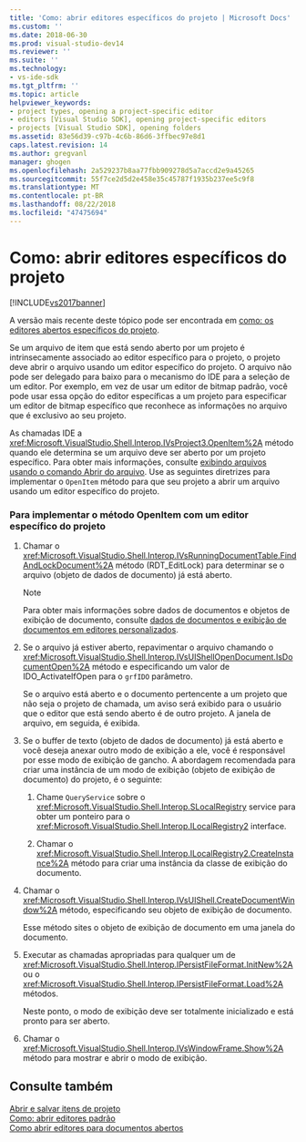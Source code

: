 ```yaml
---
title: 'Como: abrir editores específicos do projeto | Microsoft Docs'
ms.custom: ''
ms.date: 2018-06-30
ms.prod: visual-studio-dev14
ms.reviewer: ''
ms.suite: ''
ms.technology:
- vs-ide-sdk
ms.tgt_pltfrm: ''
ms.topic: article
helpviewer_keywords:
- project types, opening a project-specific editor
- editors [Visual Studio SDK], opening project-specific editors
- projects [Visual Studio SDK], opening folders
ms.assetid: 83e56d39-c97b-4c6b-86d6-3ffbec97e8d1
caps.latest.revision: 14
ms.author: gregvanl
manager: ghogen
ms.openlocfilehash: 2a529237b8aa77fbb909278d5a7accd2e9a45265
ms.sourcegitcommit: 55f7ce2d5d2e458e35c45787f1935b237ee5c9f8
ms.translationtype: MT
ms.contentlocale: pt-BR
ms.lasthandoff: 08/22/2018
ms.locfileid: "47475694"
---
```

# <a name="how-to-open-project-specific-editors"></a>Como: abrir editores específicos do projeto
[!INCLUDE[vs2017banner](../includes/vs2017banner.md)]

A versão mais recente deste tópico pode ser encontrada em [como: os editores abertos específicos do projeto](https://docs.microsoft.com/visualstudio/extensibility/how-to-open-project-specific-editors).  
  
Se um arquivo de item que está sendo aberto por um projeto é intrinsecamente associado ao editor específico para o projeto, o projeto deve abrir o arquivo usando um editor específico do projeto. O arquivo não pode ser delegado para baixo para o mecanismo do IDE para a seleção de um editor. Por exemplo, em vez de usar um editor de bitmap padrão, você pode usar essa opção do editor específicas a um projeto para especificar um editor de bitmap específico que reconhece as informações no arquivo que é exclusivo ao seu projeto.  
  
 As chamadas IDE a <xref:Microsoft.VisualStudio.Shell.Interop.IVsProject3.OpenItem%2A> método quando ele determina se um arquivo deve ser aberto por um projeto específico. Para obter mais informações, consulte [exibindo arquivos usando o comando Abrir do arquivo](../extensibility/internals/displaying-files-by-using-the-open-file-command.md). Use as seguintes diretrizes para implementar o `OpenItem` método para que seu projeto a abrir um arquivo usando um editor específico do projeto.  
  
### <a name="to-implement-the-openitem-method-with-a-project-specific-editor"></a>Para implementar o método OpenItem com um editor específico do projeto  
  
1.  Chamar o <xref:Microsoft.VisualStudio.Shell.Interop.IVsRunningDocumentTable.FindAndLockDocument%2A> método (RDT_EditLock) para determinar se o arquivo (objeto de dados de documento) já está aberto.  
  
    > [!NOTE]
    >  Para obter mais informações sobre dados de documentos e objetos de exibição de documento, consulte [dados de documentos e exibição de documentos em editores personalizados](../extensibility/document-data-and-document-view-in-custom-editors.md).  
  
2.  Se o arquivo já estiver aberto, repavimentar o arquivo chamando o <xref:Microsoft.VisualStudio.Shell.Interop.IVsUIShellOpenDocument.IsDocumentOpen%2A> método e especificando um valor de IDO_ActivateIfOpen para o `grfIDO` parâmetro.  
  
     Se o arquivo está aberto e o documento pertencente a um projeto que não seja o projeto de chamada, um aviso será exibido para o usuário que o editor que está sendo aberto é de outro projeto. A janela de arquivo, em seguida, é exibida.  
  
3.  Se o buffer de texto (objeto de dados de documento) já está aberto e você deseja anexar outro modo de exibição a ele, você é responsável por esse modo de exibição de gancho. A abordagem recomendada para criar uma instância de um modo de exibição (objeto de exibição de documento) do projeto, é o seguinte:  
  
    1.  Chame `QueryService` sobre o <xref:Microsoft.VisualStudio.Shell.Interop.SLocalRegistry> service para obter um ponteiro para o <xref:Microsoft.VisualStudio.Shell.Interop.ILocalRegistry2> interface.  
  
    2.  Chamar o <xref:Microsoft.VisualStudio.Shell.Interop.ILocalRegistry2.CreateInstance%2A> método para criar uma instância da classe de exibição do documento.  
  
4.  Chamar o <xref:Microsoft.VisualStudio.Shell.Interop.IVsUIShell.CreateDocumentWindow%2A> método, especificando seu objeto de exibição de documento.  
  
     Esse método sites o objeto de exibição de documento em uma janela do documento.  
  
5.  Executar as chamadas apropriadas para qualquer um de <xref:Microsoft.VisualStudio.Shell.Interop.IPersistFileFormat.InitNew%2A> ou o <xref:Microsoft.VisualStudio.Shell.Interop.IPersistFileFormat.Load%2A> métodos.  
  
     Neste ponto, o modo de exibição deve ser totalmente inicializado e está pronto para ser aberto.  
  
6.  Chamar o <xref:Microsoft.VisualStudio.Shell.Interop.IVsWindowFrame.Show%2A> método para mostrar e abrir o modo de exibição.  
  
## <a name="see-also"></a>Consulte também  
 [Abrir e salvar itens de projeto](../extensibility/internals/opening-and-saving-project-items.md)   
 [Como: abrir editores padrão](../extensibility/how-to-open-standard-editors.md)   
 [Como abrir editores para documentos abertos](../extensibility/how-to-open-editors-for-open-documents.md)

